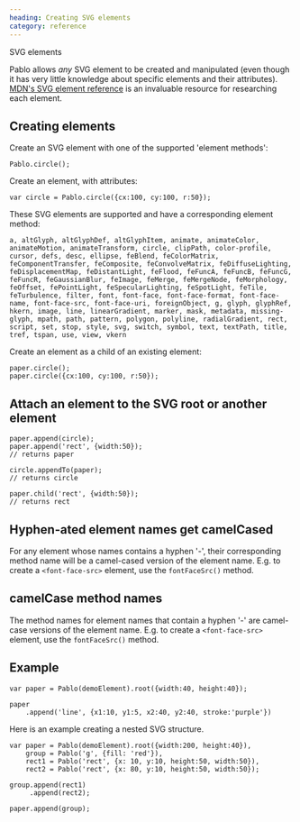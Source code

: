 ```yaml
--- 
heading: Creating SVG elements
category: reference
---
```



SVG elements


Pablo allows _any_ SVG element to be created and manipulated (even though it has very little knowledge about specific elements and their attributes). [MDN's SVG element reference][#mdn-svg-el] is an invaluable resource for researching each element.

[#mdn-svg-el]: https://developer.mozilla.org/en/SVG/Element


Creating elements
--

Create an SVG element with one of the supported 'element methods':

    Pablo.circle();


Create an element, with attributes:

    var circle = Pablo.circle({cx:100, cy:100, r:50});


These SVG elements are supported and have a corresponding element method:

    a, altGlyph, altGlyphDef, altGlyphItem, animate, animateColor, animateMotion, animateTransform, circle, clipPath, color-profile, cursor, defs, desc, ellipse, feBlend, feColorMatrix, feComponentTransfer, feComposite, feConvolveMatrix, feDiffuseLighting, feDisplacementMap, feDistantLight, feFlood, feFuncA, feFuncB, feFuncG, feFuncR, feGaussianBlur, feImage, feMerge, feMergeNode, feMorphology, feOffset, fePointLight, feSpecularLighting, feSpotLight, feTile, feTurbulence, filter, font, font-face, font-face-format, font-face-name, font-face-src, font-face-uri, foreignObject, g, glyph, glyphRef, hkern, image, line, linearGradient, marker, mask, metadata, missing-glyph, mpath, path, pattern, polygon, polyline, radialGradient, rect, script, set, stop, style, svg, switch, symbol, text, textPath, title, tref, tspan, use, view, vkern


Create an element as a child of an existing element:

    paper.circle();
    paper.circle({cx:100, cy:100, r:50});


Attach an element to the SVG root or another element
----

    paper.append(circle);
    paper.append('rect', {width:50});
    // returns paper

    circle.appendTo(paper);
    // returns circle

    paper.child('rect', {width:50});
    // returns rect
    

Hyphen-ated element names get camelCased
----

For any element whose names contains a hyphen '-', their corresponding method name will be a camel-cased version of the element name. E.g. to create a `<font-face-src>` element, use the `fontFaceSrc()` method.


camelCase method names
----

The method names for element names that contain a hyphen '-' are camel-case versions of the element name. E.g. to create a `<font-face-src>` element, use the `fontFaceSrc()` method.


Example
-

    var paper = Pablo(demoElement).root({width:40, height:40});

    paper
        .append('line', {x1:10, y1:5, x2:40, y2:40, stroke:'purple'})

Here is an example creating a nested SVG structure.

    var paper = Pablo(demoElement).root({width:200, height:40}),
        group = Pablo('g', {fill: 'red'}),
        rect1 = Pablo('rect', {x: 10, y:10, height:50, width:50}),
        rect2 = Pablo('rect', {x: 80, y:10, height:50, width:50});

    group.append(rect1)
         .append(rect2);

    paper.append(group);